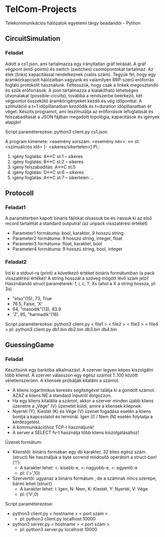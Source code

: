 # TelCom-Projects
Telekommunikációs hálózatok egyetemi tárgy beadandói - Python

## CircuitSimulation
### Feladat
Adott a cs1.json, ami tartalmazza egy irányítatlan gráf leírását. A gráf végpont (end-points) és switch (switches) csomópontokat
tartalmaz. Az élek (links) kapacitással rendelkeznek (valós szám). Tegyük fel, hogy egy áramkörkapcsolt hálózatban vagyunk és
valamilyen RRP-szerű erőforrás foglaló protokollt használunk. Feltesszük, hogy csak a linkek megosztandó és szűk erőforrások. A
json tartalmazza a kialakítható lehetséges útvonalakat (possible-cicuits), továbbá a rendszerbe beérkező, két végpontot összekötő
áramkörigényeket kezdő és vég időponttal. A szimuláció a t=1 időpillanatban kezdődik és t=duration időpillanatban ér véget.
Készíts programot, ami leszimulálja az erőforrások lefoglalását és felszabadítását a JSON fájlban megadott topológia, kapacitások
és igények alapján!

Script paraméterezése: python3 client.py cs1.json

A program kimenete:
<esemény sorszám. <esemény név>: <node1><-><node2> st:<szimuálciós idő> [- <sikeres/sikertelen>]
Pl.:
1. igény foglalás: A<->C st:1 – sikeres
2. igény foglalás: B<->C st:2 – sikeres
3. igény felszabadítás: A<->C st:5
4. igény foglalás: D<->C st:6 – sikeres
5. igény foglalás: A<->C st:7 – sikertelen
…

## Protocoll
### Feladat1
A paraméterben kapott bináris fájlokat olvassuk be és irassuk ki az első record tartalmát a standard outputra! (az unpack visszatérési értékét)
- Parameter1 formátuma: bool, karakter, 9 hosszú string
- Parameter2 formátuma: 9 hosszú string, integer, float
- Parameter3 formátuma: float, karakter, bool
- Parameter4 formátuma: 9 hosszú string, bool, integer
### Feladat2
Írd ki a stdout-ra (print) a következő értéket bináris formátumban (a pack visszatérési értéke)! A string hosszát a szöveg mögött lévő szám jelzi!
Használandó struct paraméterek: f, i, c, ?, Xs (ahol a X a string hossza, pl: 3s)
- "elso"(15), 73, True
- 76.5, False, 'X'
- 64, "masodik"(13), 83.9
- 'Z', 95, "harmadik"(16)

Script paraméterezése:
python3 client.py < file1 > < file2 > < file3 > < file4 >
pl: python3 client.py db1.bin db2.bin db3.bin db4.bin

## GuessingGame
### Feladat
Készítsünk egy barkóba alkalmazást. A szerver legyen képes kiszolgálni több klienst. A szerver válasszon egy egész számot 1..100 között véletlenszerűen. A kliensek próbálják kitalálni a számot.
- A kliens logaritmikus keresés segítségével találja ki a gondolt számot. AZAZ a kliens NE a standard inputról dolgozzon.
- Ha egy kliens kitalálta a számot, akkor a szerver minden újabb kliens üzenetre a „Vége” (V) üzenetet küldi, amire a kliensek kilépnek.
- Nyertél (Y), Kiestél (K) és Vége (V) üzenet fogadása esetén a kliens bontja a kapcsolatot és terminál. Igen (I) / Nem (N) esetén folytatja a kérdezgetést.
- A kommunikációhoz TCP-t használjunk!
- A server a SELECT fv-t használja több kliens kiszolgálásához!

Üzenet formátum:
- Klienstől: bináris formában egy db karakter, 32 bites egész szám. (struct) Ne használjuk a byte sorrend módosító operátort a struct-ban! ('!')
  - A karakter lehet: <: kisebb-e, >: nagyobb-e, =: egyenlő-e
  - pl: ('>',10)
- Szervertől: ugyanaz a bináris formátum , de a számnak nincs szerepe, bármi lehet (struct)
  - A karakter lehet: I: Igen, N: Nem, K: Kiestél, Y: Nyertél, V: Vége
  - pl: ('V',0)

Script paraméterezése:
- python3 client.py < hostname > < port szám >
  - pl: python3 client.py localhost 10000
- python3 server.py < hostname > < port szám >
  - pl: python3 server.py localhost 10000
